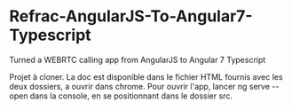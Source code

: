 # Refrac-AngularJS-To-Angular7-Typescript
Turned a WEBRTC calling app from AngularJS to Angular 7 Typescript

Projet à cloner.
La doc est disponible dans le fichier HTML fournis avec les deux dossiers, a ouvrir dans chrome.
Pour ouvrir l'app, lancer ng serve --open dans la console, en se positionnant dans le dossier src.
